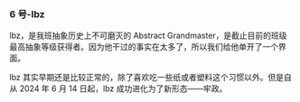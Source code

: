 ### 6 号-lbz

lbz，是我班抽象历史上不可磨灭的 Abstract Grandmaster，是截止目前的班级最高抽象等级获得者。因为他干过的事实在太多了，所以我们给他单开了一个界面。

lbz 其实早期还是比较正常的，除了喜欢吃一些纸或者塑料这个习惯以外。但是自从 2024 年 6 月 14 日起，lbz 成功进化为了新形态——牢政。
